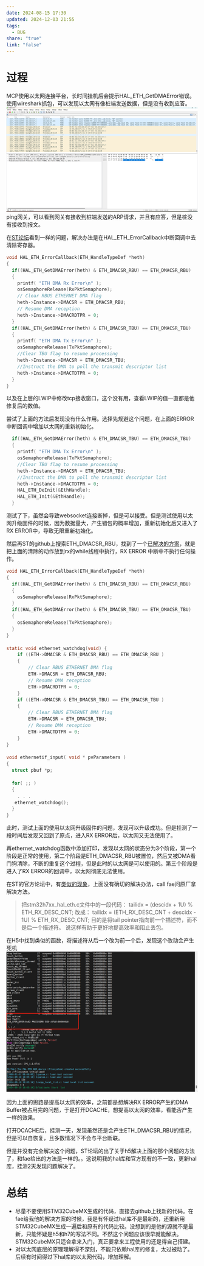 ```yaml
---
date: 2024-08-15 17:30
updated: 2024-12-03 21:55
tags:
  - BUG
share: "true"
link: "false"
---
```


# 过程

MCP使用以太网连接平台，长时间挂机后会提示HAL_ETH_GetDMAError错误。
使用wireshark抓包，可以发现以太网有像桩端发送数据，但是没有收到应答。
![image.png](https://raw.githubusercontent.com/wangzipai/my_ob_pic/main/20240816120413.png)
ping网关，可以看到网关有接收到桩端发送的ARP请求，并且有应答，但是桩没有接收到报文。

在[ST论坛](https://community.st.com/t5/stm32-mcus-embedded-software/eth-dmacsr-rbu-error-occurs-and-stalls-the-ethernet-receive-on/m-p/124038)看到一样的问题，解决办法是在HAL_ETH_ErrorCallback中断回调中去清除寄存器。

```c
void HAL_ETH_ErrorCallback(ETH_HandleTypeDef *heth)
{
  if((HAL_ETH_GetDMAError(heth) & ETH_DMACSR_RBU) == ETH_DMACSR_RBU)
  {
	printf( "ETH DMA Rx Error\n" );
	osSemaphoreRelease(RxPktSemaphore);
	// Clear RBUS ETHERNET DMA flag
	heth->Instance->DMACSR = ETH_DMACSR_RBU;
	// Resume DMA reception
	heth->Instance->DMACRDTPR = 0;
  }
  if((HAL_ETH_GetDMAError(heth) & ETH_DMACSR_TBU) == ETH_DMACSR_TBU)
  {
	printf( "ETH DMA Tx Error\n" );
	osSemaphoreRelease(TxPktSemaphore);
	//Clear TBU flag to resume processing
	heth->Instance->DMACSR = ETH_DMACSR_TBU;
	//Instruct the DMA to poll the transmit descriptor list
	heth->Instance->DMACTDTPR = 0;
  }
}
```

以及在上层的LWIP中修改tcp接收窗口，这个没有用，查看LWIP的值一直都是他修复后的数值。

尝试了上面的方法后发现没有什么作用。选择先规避这个问题，在上面的ERROR中断回调中增加以太网的重新初始化。

```c
  if((HAL_ETH_GetDMAError(heth) & ETH_DMACSR_TBU) == ETH_DMACSR_TBU)
  {
	printf( "ETH DMA Tx Error\n" );
	osSemaphoreRelease(TxPktSemaphore);
	//Clear TBU flag to resume processing
	heth->Instance->DMACSR = ETH_DMACSR_TBU;
	//Instruct the DMA to poll the transmit descriptor list
	heth->Instance->DMACTDTPR = 0;
	HAL_ETH_DeInit(&EthHandle);
    HAL_ETH_Init(&EthHandle);
  }
```

测试了下，虽然会导致websocket连接断掉，但是可以接受。但是测试使用以太网升级固件的时候，因为数据量大，产生错包的概率增加，重新初始化后又进入了RX ERROR中，导致无限重新初始化。

然后再ST的github上搜索ETH_DMACSR_RBU，找到了一个[已解决的方案](https://github.com/STMicroelectronics/STM32CubeH7/issues/222#issuecomment-1159086674)，就是把上面的清除的动作放到rx的while线程中执行，RX ERROR 中断中不执行任何操作。

```c
void HAL_ETH_ErrorCallback(ETH_HandleTypeDef *heth)
{
  if((HAL_ETH_GetDMAError(heth) & ETH_DMACSR_RBU) == ETH_DMACSR_RBU)
  {
	osSemaphoreRelease(RxPktSemaphore);
  }
  if((HAL_ETH_GetDMAError(heth) & ETH_DMACSR_TBU) == ETH_DMACSR_TBU)
  {
	osSemaphoreRelease(TxPktSemaphore);
  }
}

static void ethernet_watchdog(void) {
    if ((ETH->DMACSR & ETH_DMACSR_RBU) == ETH_DMACSR_RBU ) 
    {
        // Clear RBUS ETHERNET DMA flag
        ETH->DMACSR = ETH_DMACSR_RBU;  
        // Resume DMA reception
        ETH->DMACRDTPR = 0;
    }
    if ((ETH->DMACSR & ETH_DMACSR_TBU) == ETH_DMACSR_TBU ) 
    {
        // Clear RBUS ETHERNET DMA flag
        ETH->DMACSR = ETH_DMACSR_TBU;  
        // Resume DMA reception
        ETH->DMACTDTPR = 0;
    }
}

void ethernetif_input( void * pvParameters )
{
  struct pbuf *p;
 
  for( ;; )
  {
    . . .
   ethernet_watchdog();
  }
} 
```

此时，测试上面的使用以太网升级固件的问题，发现可以升级成功。但是挂测了一段时间后发现又回到了原点，进入RX ERROR后，以太网又无法使用了。

再ethernet_watchdog函数中添加打印，发现以太网的状态分为3个阶段，第一个阶段是正常的使用，第二个阶段是ETH_DMACSR_RBU被置位，然后又被DMA看门狗清除，不断的重复这个过程，但是此时的以太网是可以使用的。第三个阶段是进入了RX ERROR的回调中，以太网彻底无法使用。

在ST的官方论坛中，有[类似的现象](https://community.st.com/t5/stm32-mcus-embedded-software/unmodified-stm32h723-lwip-http-server-socket-rtos-example-gets/m-p/696179)，上面没有确切的解决办法，call fae问原厂拿解决方法。

> 把stm32h7xx_hal_eth.c文件中的一段代码：
> tailidx = (descidx + 1U) % ETH_RX_DESC_CNT;
> 改成：
> tailidx = (ETH_RX_DESC_CNT + descidx - 1U) % ETH_RX_DESC_CNT;
> 目的是将tail pointer指向前一个描述符，而不是后一个描述符。
> 说这样有助于更好地提高效率和阻止丢包。

在H5中找到类似的函数，将描述符从后一个改为前一个后，发现这个改动会产生死机
![016403ea5a7a4c6747c3bbc95deef7c.png](https://raw.githubusercontent.com/wangzipai/my_ob_pic/main/016403ea5a7a4c6747c3bbc95deef7c.png)

因为上面的思路是提高以太网的效率，之前都是想解决RX ERROR产生的DMA Buffer被占用完的问题，于是打开DCACHE，想提高以太网的效率，看能否产生一样的效果。

打开DCACHE后，挂测一天，发现虽然还是会产生ETH_DMACSR_RBU的情况，但是可以自恢复，且多数情况下不会与平台断联。

但是并没有完全解决这个问题，ST论坛的出了关于h5解决上面的那个问题的方法了，和fae给出的方法是一样的。。这说明我的hal库和官方现有的不一致，更新hal库，挂测2天发现问题解决了。

# 总结

- 尽量不要使用STM32CubeMX生成的代码，直接去github上找新的代码。在fae给我他的解决方案的时候，我是有怀疑过hal库不是最新的，还重新用STM32CubeMX生成一遍后和原有的代码比较。没想到的是他的源就不是最新，只能怀疑是h5和h7的写法不同。不然这个问题应该很早就能解决。STM32CubeMX只适合拿来入门，真正要拿来工程使用的还是得自己搭建。
- 对以太网底层的原理理解得不深刻，不能只依赖hal库的修复，太过被动了。后续有时间得过下hal库的以太网代码，增加理解。

